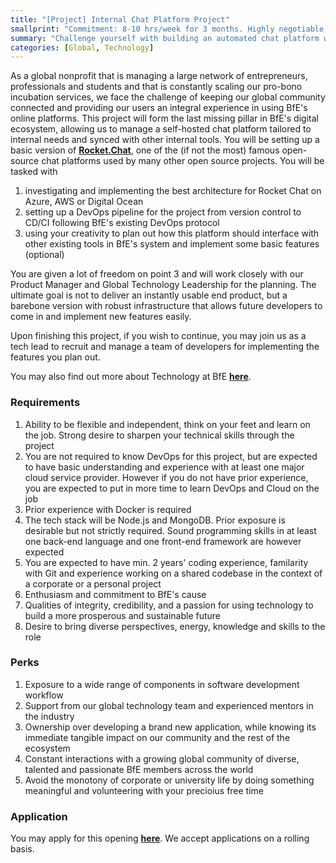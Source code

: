 ```yaml
---
title: "[Project] Internal Chat Platform Project"
smallprint: "Commitment: 8-10 hrs/week for 3 months. Highly negotiable. Intermediate to advanced coding skills expected."
summary: "Challenge yourself with building an automated chat platform with a fast-growing global nonprofit. Make a tangible social impact on our global community while sharpening your technology and leadership skills." # this will be visible on platforms like LinkedIn when sharing
categories: [Global, Technology]
---
```


As a global nonprofit that is managing a large network of entrepreneurs, professionals and students and that is constantly scaling our pro-bono incubation services, we face the challenge of keeping our global community connected and providing our users an integral experience in using BfE's online platforms. This project will form the last missing pillar in BfE's digital ecosystem, allowing us to manage a self-hosted chat platform tailored to internal needs and synced with other internal tools. You will be setting up a basic version of [**Rocket.Chat**](https://github.com/RocketChat/Rocket.Chat), one of the (if not the most) famous open-source chat platforms used by many other open source projects. You will be tasked with

1. investigating and implementing the best architecture for Rocket Chat on Azure, AWS or Digital Ocean
2. setting up a DevOps pipeline for the project from version control to CD/CI following BfE's existing DevOps protocol
3. using your creativity to plan out how this platform should interface with other existing tools in BfE's system and implement some basic features (optional)

You are given a lot of freedom on point 3 and will work closely with our Product Manager and Global Technology Leadership for the planning. The ultimate goal is not to deliver an instantly usable end product, but a barebone version with robust infrastructure that allows future developers to come in and implement new features easily.

Upon finishing this project, if you wish to continue, you may join us as a tech lead to recruit and manage a team of developers for implementing the features you plan out.

You may also find out more about Technology at BfE [**here**](https://tech.bridgesforenterprise.com).

### Requirements
1. Ability to be flexible and independent, think on your feet and learn on the job. Strong desire to sharpen your technical skills through the project
2. You are not required to know DevOps for this project, but are expected to have basic understanding and experience with at least one major cloud service provider. However if you do not have prior experience, you are expected to put in more time to learn DevOps and Cloud on the job
3. Prior experience with Docker is required
4. The tech stack will be Node.js and MongoDB. Prior exposure is desirable but not strictly required. Sound programming skills in at least one back-end language and one front-end framework are however expected
5. You are expected to have min. 2 years' coding experience, familarity with Git and experience working on a shared codebase in the context of a corporate or a personal project
6. Enthusiasm and commitment to BfE's cause
7. Qualities of integrity, credibility, and a passion for using technology to build a more prosperous and sustainable future
8. Desire to bring diverse perspectives, energy, knowledge and skills to the role

### Perks
1. Exposure to a wide range of components in software development workflow
2. Support from our global technology team and experienced mentors in the industry
3. Ownership over developing a brand new application, while knowing its immediate tangible impact on our community and the rest of the ecosystem 
4. Constant interactions with a growing global community of diverse, talented and passionate BfE members across the world
5. Avoid the monotony of corporate or university life by doing something meaningful and volunteering with your precioius free time

### Application
You may apply for this opening [**here**](https://forms.gle/ZSrnz7N73rrgxh6n7). We accept applications on a rolling basis.
